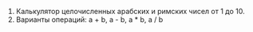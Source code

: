 1. Калькулятор целочисленных арабских и римских чисел от 1 до 10.
2. Варианты операций:  a + b, a - b, a * b, a / b

